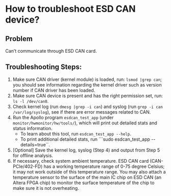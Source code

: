 # How to troubleshoot ESD CAN device?


## Problem

Can’t communicate through ESD CAN card.

## Troubleshooting Steps:
1. Make sure CAN driver (kernel module) is loaded, run: ```lsmod |grep can```; you should see information regarding the kernel driver such as version number if CAN driver has been loaded.
2. Make sure CAN device is present and has the right permission set, run: ```ls -l /dev/can0```.
3. Check kernel log (run ```dmesg |grep -i can```) and syslog (run ```grep -i can /var/log/syslog```), see if there are error messages related to CAN.
4. Run the Apollo program ```esdcan_test_app``` (under ```monitor/hwmonitor/hw/tools/```), which will print out detailed stats and status information.
    * To learn about this tool, run ```esdcan_test_app --help```.
    * To print additional detailed stats, run ```sudo esdcan_test_app --details=true``.
5. [Optional] Save the kernel log, syslog (Step 4) and output from Step 5 for offline analysis.
6. If necessary, check system ambient temperature. ESD CAN card (CAN-PCIe/402-FD) has a working temperature range of 0-75 degree Celsius; it may not work outside of this temperature range. You may also attach a temperature sensor to the surface of the main IC chip on ESD CAN (an Altera FPGA chip) to monitor the surface temperature of the chip to make sure it is not overheating.
